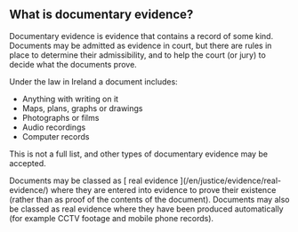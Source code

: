 ##  What is documentary evidence?

Documentary evidence is evidence that contains a record of some kind.
Documents may be admitted as evidence in court, but there are rules in place
to determine their admissibility, and to help the court (or jury) to decide
what the documents prove.

Under the law in Ireland a document includes:

  * Anything with writing on it 
  * Maps, plans, graphs or drawings 
  * Photographs or films 
  * Audio recordings 
  * Computer records 

This is not a full list, and other types of documentary evidence may be
accepted.

Documents may be classed as [ real evidence ](/en/justice/evidence/real-
evidence/) where they are entered into evidence to prove their existence
(rather than as proof of the contents of the document). Documents may also be
classed as real evidence where they have been produced automatically (for
example CCTV footage and mobile phone records).
